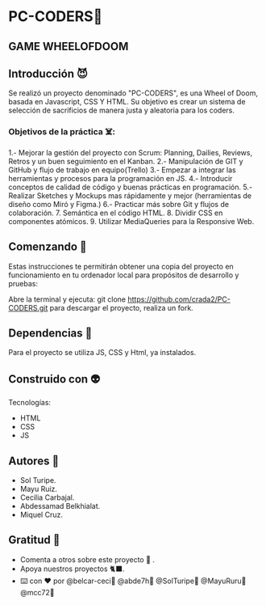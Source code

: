 # PC-CODERS📌
## GAME WHEELOFDOOM
## Introducción 😈

Se realizó un proyecto denominado  "PC-CODERS", es una Wheel of Doom, basada en Javascript, CSS Y HTML. Su objetivo es crear un sistema de selección de sacrificios de manera justa y aleatoria para los coders.

### Objetivos de la práctica ☠️:

  1.- Mejorar la gestión del proyecto con Scrum: Planning, Dailies, Reviews, Retros y un buen seguimiento en el Kanban.
  2.- Manipulación de GIT y GitHub y flujo de trabajo en equipo(Trello)
  3.- Empezar a integrar las herramientas y procesos para la programación en JS.
  4.- Introducir conceptos de calidad de código y buenas prácticas en programación.
  5.- Realizar Sketches y Mockups mas rápidamente y mejor (herramientas de diseño como Miró y Figma.)
  6.- Practicar más sobre Git y flujos de colaboración. 
  7. Semántica en el código HTML.
  8. Dividir CSS en componentes atómicos.
  9. Utilizar MediaQueries para la Responsive Web.


## Comenzando 🎃
Estas instrucciones te permitirán obtener una copia del proyecto en funcionamiento en tu ordenador local para propósitos de desarrollo y pruebas:

Abre la terminal y ejecuta: git clone https://github.com/crada2/PC-CODERS.git para descargar el proyecto, realiza un fork.
## Dependencias 👾
Para el proyecto se utiliza JS, CSS y Html, ya instalados.

## Construido con 👽
Tecnologías:

* HTML
* CSS
* JS


## Autores 👻
* Sol Turipe.
* Mayu Ruiz.
* Cecilia Carbajal.
* Abdessamad Belkhialat.
* Miquel Cruz.
## Gratitud 🎁
* Comenta a otros sobre este proyecto 📢 .
* Apoya nuestros proyectos 🐈‍⬛.
* ⌨️ con ❤️ por @belcar-ceci👻  @abde7h👻  @SolTuripe👻 @MayuRuru👻  @mcc72👻
